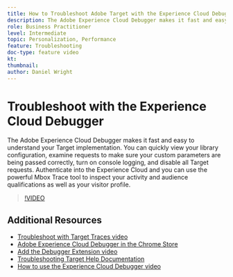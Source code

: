 ```yaml
---
title: How to Troubleshoot Adobe Target with the Experience Cloud Debugger
description: The Adobe Experience Cloud Debugger makes it fast and easy to understand your Target implementation. You can quickly view your library configuration, examine requests to make sure your custom parameters are being passed correctly, turn on console logging, and disable all Target requests. Authenticate into the Experience Cloud and you can use the powerful Mbox Trace tool to inspect your activity and audience qualifications as well as your visitor profile.
role: Business Practitioner
level: Intermediate
topic: Personalization, Performance
feature: Troubleshooting
doc-type: feature video
kt:
thumbnail:
author: Daniel Wright
---
```


# Troubleshoot with the Experience Cloud Debugger

The Adobe Experience Cloud Debugger makes it fast and easy to understand your Target implementation. You can quickly view your library configuration, examine requests to make sure your custom parameters are being passed correctly, turn on console logging, and disable all Target requests. Authenticate into the Experience Cloud and you can use the powerful Mbox Trace tool to inspect your activity and audience qualifications as well as your visitor profile.

>[!VIDEO](https://video.tv.adobe.com/v/23115/?quality=12)

## Additional Resources

* [Troubleshoot with Target Traces video](troubleshoot-with-target-traces.md)
* [Adobe Experience Cloud Debugger in the Chrome Store](https://chrome.google.com/webstore/detail/adobe-experience-cloud-de/ocdmogmohccmeicdhlhhgepeaijenapj)
* [Add the Debugger Extension video](https://docs.adobe.com/content/help/en/core-services-learn/tutorials/debugger/add-the-extension.html)
* [Troubleshooting Target Help Documentation](https://docs.adobe.com/content/help/en/target/using/troubleshoot/troubleshooting-target.html)
* [How to use the Experience Cloud Debugger video](https://docs.adobe.com/content/help/en/core-services-learn/tutorials/debugger/use-the-experience-cloud-debugger.html)